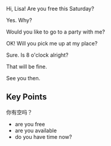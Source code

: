Hi, Lisa! Are you free this Saturday?

Yes. Why?

Would you like to go to a party with me?

OK! Will you pick me up at my place?

Sure. Is 8 o'clock alright?

That will be fine.

See you then.

## Key Points
你有空吗？
- are you free
- are you available
- do you have time now?
